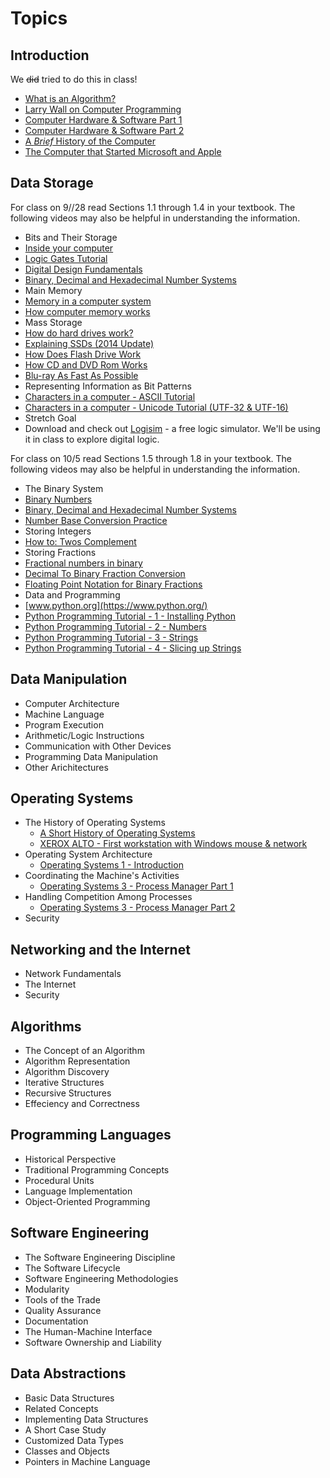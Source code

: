 # Topics #

## Introduction

We ~~did~~ tried to do this in class!

* [What is an Algorithm?](https://www.youtube.com/embed/6hfOvs8pY1k)
* [Larry Wall on Computer Programming](https://www.youtube.com/embed/UScm9avQM1Y)
* [Computer Hardware &amp; Software Part 1](https://www.youtube.com/embed/8UyJMiYqvs4)
* [Computer Hardware &amp; Software Part 2](https://www.youtube.com/embed/gaN1SKti3ts)
* [A *Brief* History of the Computer](https://www.youtube.com/embed/97HvcEPHsyI)
* [The Computer that Started Microsoft and Apple](https://www.youtube.com/embed/X5lpOskKF9I)

## Data Storage
For class on 9//28 read Sections 1.1 through 1.4 in your textbook. The following videos may also be helpful in understanding the information.

* Bits and Their Storage
 * [Inside your computer](https://youtu.be/AkFi90lZmXA)
 * [Logic Gates Tutorial](https://youtu.be/Aw53UIwnJqU)
 * [Digital Design Fundamentals](https://youtu.be/kOE1GXge11k)
 * [Binary, Decimal and Hexadecimal Number Systems](https://youtu.be/_97OwCkjh3c)
* Main Memory
 * [Memory in a computer system](https://youtu.be/F0Ri2TpRBBg)
 * [How computer memory works](https://youtu.be/p3q5zWCw8J4)
* Mass Storage
 * [How do hard drives work?](https://youtu.be/wteUW2sL7bc)
 * [Explaining SSDs (2014 Update)](https://youtu.be/TFoOyPXYJ-E)
 * [How Does Flash Drive Work](https://youtu.be/hjl5boYJOZI)
 * [How CD and DVD Rom Works](https://youtu.be/HVqzji7PHIE)
 * [Blu-ray As Fast As Possible](https://youtu.be/SqUUHizWrpY)
* Representing Information as Bit Patterns
 * [Characters in a computer - ASCII Tutorial](https://youtu.be/B1Sf1IhA0j4)
 * [Characters in a computer - Unicode Tutorial (UTF-32 & UTF-16)](https://youtu.be/-oYfv794R9s)
* Stretch Goal
 * Download and check out [Logisim](https://drive.google.com/file/d/0B1ODsqqIQg7sMHl5WV9lcXhMS0E/view?usp=sharing) - a free logic simulator. We'll be using it in class to explore digital logic.

For class on 10/5 read Sections 1.5 through 1.8 in your textbook. The following videos may also be helpful in understanding the information.

* The Binary System
 * [Binary Numbers](https://youtu.be/ry1hpm1GXVI)
 * [Binary, Decimal and Hexadecimal Number Systems](https://youtu.be/_97OwCkjh3c)
 * [Number Base Conversion Practice](https://youtu.be/Fpm-E5v6ddc)
* Storing Integers
 * [How to: Twos Complement](https://youtu.be/n6taPbsRqV4)
* Storing Fractions
 * [Fractional numbers in binary](https://youtu.be/Y4Q9PnjKhac)
 * [Decimal To Binary Fraction Conversion](https://youtu.be/j8Ya6b27wEA)
 * [Floating Point Notation for Binary Fractions](http://www.dcs.bbk.ac.uk/~sjmaybank/ICS/ICS%20week%203b.pdf)
* Data and Programming
 * [www.python.org](https://www.python.org/)
 * [Python Programming Tutorial - 1 - Installing Python](https://youtu.be/HBxCHonP6Ro)
 * [Python Programming Tutorial - 2 - Numbers](https://youtu.be/hnxIRVZ0EyU)
 * [Python Programming Tutorial - 3 - Strings](https://youtu.be/nefopNkZmB4)
 * [Python Programming Tutorial - 4 - Slicing up Strings](https://youtu.be/YbipxqSKx-E)

## Data Manipulation
* Computer Architecture
* Machine Language
* Program Execution
* Arithmetic/Logic Instructions
* Communication with Other Devices
* Programming Data Manipulation
* Other Arichitectures

## Operating Systems
* The History of Operating Systems   
   * [A Short History of Operating Systems](https://youtu.be/5-DVay-Pkkw)   
   * [XEROX ALTO - First workstation with Windows mouse & network](https://youtu.be/6_X04XwrUY8)   
* Operating System Architecture   
   * [Operating Systems 1 - Introduction](https://youtu.be/5AjReRMoG3Y?t=8s)   
* Coordinating the Machine's Activities
   * [Operating Systems 3 - Process Manager Part 1](https://youtu.be/bS3QuOQgUu8?t=14s)
* Handling Competition Among Processes
   * [Operating Systems 3 - Process Manager Part 2](https://youtu.be/7FRW4iGjLrc?t=12s)
* Security

## Networking and the Internet
* Network Fundamentals
* The Internet
* Security

## Algorithms
* The Concept of an Algorithm
* Algorithm Representation
* Algorithm Discovery
* Iterative Structures
* Recursive Structures
* Effeciency and Correctness

## Programming Languages
* Historical Perspective
* Traditional Programming Concepts
* Procedural Units
* Language Implementation
* Object-Oriented Programming

## Software Engineering
* The Software Engineering Discipline
* The Software Lifecycle
* Software Engineering Methodologies
* Modularity
* Tools of the Trade
* Quality Assurance
* Documentation
* The Human-Machine Interface
* Software Ownership and Liability

## Data Abstractions
* Basic Data Structures
* Related Concepts
* Implementing Data Structures
* A Short Case Study
* Customized Data Types
* Classes and Objects
* Pointers in Machine Language

